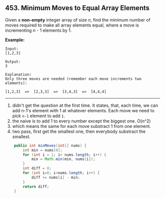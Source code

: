 ## 453. Minimum Moves to Equal Array Elements

Given a **non-empty** integer array of size *n*, find the minimum number of moves required to make all array elements equal, where a move is incrementing *n* - 1 elements by 1.

**Example:**

```
Input:
[1,2,3]

Output:
3

Explanation:
Only three moves are needed (remember each move increments two elements):

[1,2,3]  =>  [2,3,3]  =>  [3,4,3]  =>  [4,4,4]
```



------

1. didn't get the question at the first time. It states, that, each time, we can add n-1's element with 1 at whatever elements. Each move we need to pick `n-1` element to add `1`.
2. the naive is to add 1 to every number except the biggest one. O(n^2)
3. which means the same for each move substract 1 from one element.
4. two pass, first get the smallest one, then everybody substract the smallest.

```java
    public int minMoves(int[] nums) {
        int min = nums[0];
        for (int i = 1; i< nums.length; i++) {
            min = Math.min(min, nums[i]);
        }
        int diff = 0;
        for (int i=0; i<nums.length; i++) {
            diff += nums[i] - min;
        }
        return diff;
    }
```

